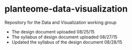 # planteome-data-visualization
Repository for the Data and Visualization working group

* The design document uploaded 08/25/15
* The syllabus of design document uploaded 08/27/15
* Updated the syllabus of the design document 08/28/15
